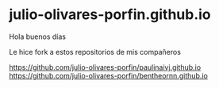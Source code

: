 # julio-olivares-porfin.github.io

Hola buenos días

Le hice fork a estos repositorios de mis compañeros


https://github.com/julio-olivares-porfin/paulinaivj.github.io
https://github.com/julio-olivares-porfin/bentheornn.github.io
